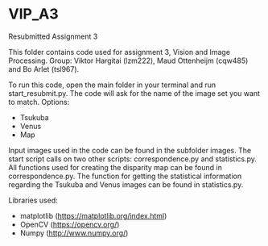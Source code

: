 # VIP_A3
Resubmitted Assignment 3

This folder contains code used for assignment 3, Vision and Image Processing.
Group: Viktor Hargitai (lzm222), Maud Ottenheijm (cqw485) and Bo Arlet (tsl967).

To run this code, open the main folder in your terminal and run start_resubmit.py.
The code will ask for the name of the image set you want to match. Options:
- Tsukuba
- Venus
- Map

Input images used in the code can be found in the subfolder images. 
The start script calls on two other scripts: correspondence.py and statistics.py.
All functions used for creating the disparity map can be found in correspondence.py.
The function for getting the statistical information regarding the Tsukuba and Venus images can be found in statistics.py.

Libraries used:
 - matplotlib (https://matplotlib.org/index.html)	
 - OpenCV (https://opencv.org/)
 - Numpy (http://www.numpy.org/)
